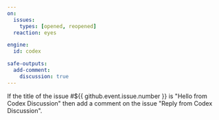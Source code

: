 ```yaml
---
on:
  issues:
    types: [opened, reopened]
  reaction: eyes

engine: 
  id: codex

safe-outputs:
  add-comment:
    discussion: true
---
```


If the title of the issue #${{ github.event.issue.number }} is "Hello from Codex Discussion" then add a comment on the issue "Reply from Codex Discussion".
